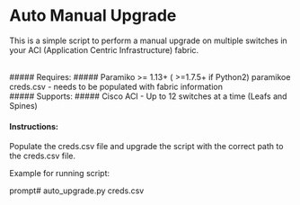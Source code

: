 Auto Manual Upgrade
===================

This is a simple script to perform a manual upgrade on multiple 
switches in your ACI (Application Centric Infrastructure) fabric.

<br>
##### Requires: #####
Paramiko >= 1.13+ ( >=1.7.5+ if Python2)
paramikoe
creds.csv - needs to be populated with fabric information
     
<br>  
##### Supports: #####
Cisco ACI - Up to 12 switches at a time (Leafs and Spines)
<br>   

#### Instructions: ####

Populate the creds.csv file and upgrade the script with the 
correct path to the creds.csv file.


Example for running script:

prompt# auto_upgrade.py creds.csv